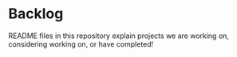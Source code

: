 # Backlog
 README files in this repository explain projects we are working on, considering working on, or have completed!
